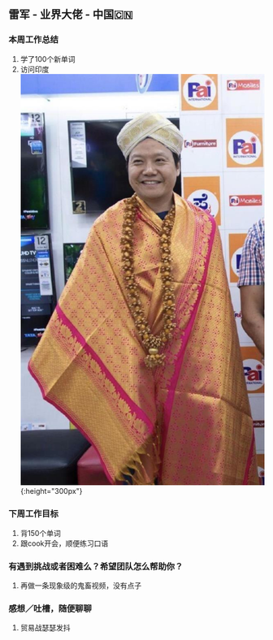 ## 雷军 - 业界大佬 - 中国🇨🇳

### 本周工作总结

1. 学了100个新单词
2. 访问印度
![雷军访问印度](/images/leijun.jpg){:height="300px"}


### 下周工作目标

1. 背150个单词
2. 跟cook开会，顺便练习口语


### 有遇到挑战或者困难么？希望团队怎么帮助你？

1. 再做一条现象级的鬼畜视频，没有点子


### 感想／吐槽，随便聊聊

1. 贸易战瑟瑟发抖

